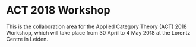 # ACT 2018 Workshop

This is the collaboration area for the Applied Category Theory (ACT) 2018 Workshop, which will take place from 30 April to 4 May 2018 at the Lorentz Centre in Leiden.
